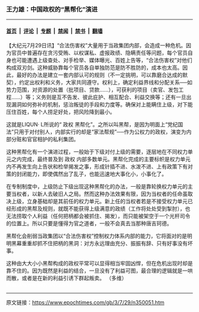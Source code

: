 ### 王力雄：中国政权的“黑帮化”演进

---

#### [首页](../../../..?n350051) &nbsp;|&nbsp; [评论](../../../../../epoch-comment?n350051) &nbsp;|&nbsp; [专题](../../../../../epoch-special?n350051) &nbsp;|&nbsp; [禁闻](../../../../../epoch-news?n350051) &nbsp;|&nbsp; [禁书](../../../../../books?n350051) &nbsp;|&nbsp; [翻墙](https://github.com/gfw-breaker/nogfw/blob/master/README.md?n350051)


<div class="post_content" id="artbody" itemprop="articleBody">
 <!-- article content begin -->
 <p>
  【大纪元7月29日讯】“合法伤害权”大量用于当政集团内部，会造成一种危机。因为官员中普遍存在贪污受贿、以权谋私、虚报政绩、隐瞒责任等问题，每个官员自身也可能遭遇上级查处、对手检举、媒体曝光、百姓上告等，“合法伤害权”对他们构成双刃剑。这种威胁靠每个官员各自单独防范是防不胜防的，成本也太高。因此，最好的办法是建立一套内部认可的规则（不一定挑明，可以靠磨合达成的默契），约定出权利和义务，大家共同遵守。权利上，确定利益界线和分配关系──如势力范围，对资源的处置（批项目、贷款……），可获利的项目（卖官、发包工程……）等；义务则是互不告发、彼此庇护、相互配合、利益交换等；还有一旦出现漏洞如何弥补的机制，惩治叛徒的手段和力度等。确保对上能瞒住上级，对下能压住百姓，每个人捞足好处，把风险降到最小。
 </p>
 <p>
  这就是LIQUN· L所说的“
  <ok href="https://www.epochtimes.com/gb/tag/%E6%94%BF%E6%9D%83.html">
   政权
  </ok>
  黑帮化”。之所以叫黑帮，是因为明面上“党纪国法”只用于对付别人，内部实行的却是“家法帮规”──作为公权力的政权，演变为内部分赃和官官相护的私利集团。
 </p>
 <p>
  这种黑帮化有一个演进过程，一般始于下级对付上级的需要，逐层地在不同权力单元之内完成，最终普及到
  <ok href="https://www.epochtimes.com/gb/tag/%E6%94%BF%E6%9D%83.html">
   政权
  </ok>
  内部多数单元。黑帮化完成的主要标帜是权力单元内不再发生向上告状和检举揭发之事，形成针插不进、水泼不进、上有政策下有对策的封闭能力，即使偶然出了乱子，也能迅速地大事化小，小事化了。
 </p>
 <p>
  在专制制度中，上级防止下级出现这种黑帮化的办法，一般是靠轮换权力单元的主要当权者，以新人去破旧人之局。然而这种办法效果有限，因为当权者的任命虽取决上级，立身基础却是其前任的权力单元。新上任的当权者若是不接受权力单元已经形成的黑帮及规则，就既不能获得上级满意的政绩（工作将处处受到掣肘），也无法捞取个人利益（任何把柄都会被抓住、揭发），而只能被架空于一个光杆司令的位置上。所以只要是懂得为官之道者，一般不会真去当那种唐吉珂德。
 </p>
 <p>
  黑帮化会削弱当政集团以“合法伤害权”控制权力体系内部的能力，它将面对的是明明黑幕重重却抓不住把柄的黑洞：对方永远理由充分、振振有辞、只有好事没有坏事。
 </p>
 <p>
  这种由大大小小黑帮构成的政权平常可以显得相当牢固凶悍，但在危机出现时却是靠不住的。因为既然是利益的结合，一旦没有了利益可图，最合理的逻辑就是一哄而散，或者是在新的利益引诱下群起叛卖。 （多维）
  <br/>
  <font color="#ffffff">
   (http://www.dajiyuan.com)
  </font>
 </p>
 <!-- article content end -->
 <div id="below_article_ad">
 </div>
</div>


---

原文链接：https://www.epochtimes.com/gb/3/7/29/n350051.htm